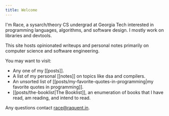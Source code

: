 ```yaml
---
title: Welcome
---
```


I'm Race, a sysarch/theory CS undergrad at Georgia Tech interested in programming languages, algorithms, and software design. I mostly work on libraries and devtools.

This site hosts opinionated writeups and personal notes primarily on computer science and software engineering. 

You may want to visit:
- Any one of my [[posts]].
- A list of my personal [[notes]] on topics like dsa and compilers.
- An unsorted list of [[posts/my-favorite-quotes-in-programming|my favorite quotes in programming]].
- [[posts/the-booklist|The Booklist]], an enumeration of books that I have read, am reading, and intend to read.

Any questions contact race@raquent.in.
